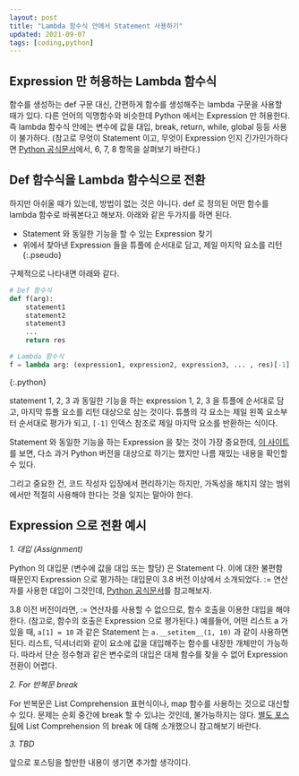 ```yaml
---
layout: post
title: "Lambda 함수식 안에서 Statement 사용하기"
updated: 2021-09-07
tags: [coding,python]
---
```


## Expression 만 허용하는 Lambda 함수식

함수를 생성하는 def 구문 대신, 간편하게 함수를 생성해주는 lambda 구문을 사용할 때가 있다. 다른 언어의 익명함수와 비슷한데 Python 에서는 Expression 만 허용한다. 즉 lambda 함수식 안에는 변수에 값을 대입, break, return, while, global 등등 사용이 불가하다. (참고로 무엇이 Statement 이고, 무엇이 Expression 인지 긴가민가하다면 [Python 공식문서](https://docs.python.org/ko/3/reference/index.html)에서, 6, 7, 8 항목을 살펴보기 바란다.)

## Def 함수식을 Lambda 함수식으로 전환

하지만 아쉬울 때가 있는데, 방법이 없는 것은 아니다. def 로 정의된 어떤 함수를 lambda 함수로 바꿔본다고 해보자. 아래와 같은 두가지를 하면 된다.

- Statement 와 동일한 기능을 할 수 있는 Expression 찾기
- 위에서 찾아낸 Expression 들을 튜플에 순서대로 담고, 제일 마지막 요소를 리턴
{:.pseudo}

구체적으로 나타내면 아래와 같다.

```python
# Def 함수식
def f(arg):
    statement1
    statement2
    statement3
    ...
    return res

# Lambda 함수식
f = lambda arg: (expression1, expression2, expression3, ... , res)[-1]
```
{:.python}

statement 1, 2, 3 과 동일한 기능을 하는 expression 1, 2, 3 을 튜플에 순서대로 담고, 마지막 튜플 요소를 리턴 대상으로 삼는 것이다. 튜플의 각 요소는 제일 왼쪽 요소부터 순서대로 평가가 되고, `[-1]` 인덱스 참조로 제일 마지막 요소를 반환하는 식이다.

Statement 와 동일한 기능을 하는 Expression 을 찾는 것이 가장 중요한데, [이 사이트](http://p-nand-q.com/python/lambda.html)를 보면, 다소 과거 Python 버전을 대상으로 하기는 했지만 나름 재밌는 내용을 확인할 수 있다.

그리고 중요한 건, 코드 작성자 입장에서 편리하기는 하지만, 가독성을 해치지 않는 범위에서만 적절히 사용해야 한다는 것을 잊지는 말아야 한다.

## Expression 으로 전환 예시

*1. 대입 (Assignment)*

Python 의 대입문 (변수에 값을 대입 또는 할당) 은 Statement 다. 이에 대한 불편함 때문인지 Expression 으로 평가하는 대입문이 3.8 버전 이상에서 소개되었다. := 연산자를 사용한 대입이 그것인데, [Python 공식문서](https://docs.python.org/ko/3/whatsnew/3.8.html#assignment-expressions)를 참고해보자.

3.8 이전 버전이라면, := 연산자를 사용할 수 없으므로, 함수 호출을 이용한 대입을 해야 한다. (참고로, 함수의 호출은 Expression 으로 평가된다.) 예를들어, 어떤 리스트 a 가 있을 때, `a[1] = 10` 과 같은 Statement 는 `a.__setitem__(1, 10)` 과 같이 사용하면 된다. 리스트, 딕셔너리와 같이 요소에 값을 대입해주는 함수를 내장한 개체만이 가능하다. 따라서 단순 정수형과 같은 변수로의 대입은 대체 함수를 찾을 수 없어 Expression 전환이 어렵다.

*2. For 반복문 break*

For 반복문은 List Comprehension 표현식이나, map 함수를 사용하는 것으로 대신할 수 있다. 문제는 순회 중간에 break 할 수 있냐는 것인데, 불가능하지는 않다. [별도 포스팅](/post/python-break-out-of-list-comprehension-on-a-certain-condition)에 List Comprehension 의 break 에 대해 소개했으니 참고해보기 바란다.

*3. TBD*

앞으로 포스팅을 할만한 내용이 생기면 추가할 생각이다.